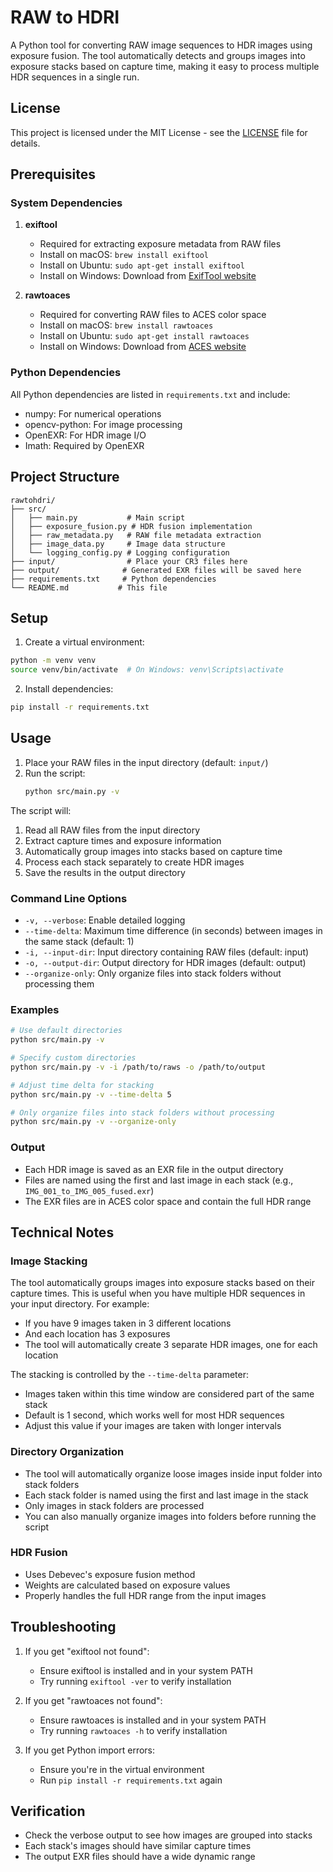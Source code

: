 # RAW to HDRI

A Python tool for converting RAW image sequences to HDR images using exposure fusion. The tool automatically detects and groups images into exposure stacks based on capture time, making it easy to process multiple HDR sequences in a single run.

## License

This project is licensed under the MIT License - see the [LICENSE](LICENSE) file for details.

## Prerequisites

### System Dependencies

1. **exiftool**
   - Required for extracting exposure metadata from RAW files
   - Install on macOS: `brew install exiftool`
   - Install on Ubuntu: `sudo apt-get install exiftool`
   - Install on Windows: Download from [ExifTool website](https://exiftool.org/)

2. **rawtoaces**
   - Required for converting RAW files to ACES color space
   - Install on macOS: `brew install rawtoaces`
   - Install on Ubuntu: `sudo apt-get install rawtoaces`
   - Install on Windows: Download from [ACES website](https://acescentral.com/t/aces-1-3-release/2497)

### Python Dependencies

All Python dependencies are listed in `requirements.txt` and include:
- numpy: For numerical operations
- opencv-python: For image processing
- OpenEXR: For HDR image I/O
- Imath: Required by OpenEXR

## Project Structure

```
rawtohdri/
├── src/
│   ├── main.py           # Main script
│   ├── exposure_fusion.py # HDR fusion implementation
│   ├── raw_metadata.py   # RAW file metadata extraction
│   ├── image_data.py     # Image data structure
│   └── logging_config.py # Logging configuration
├── input/                # Place your CR3 files here
├── output/              # Generated EXR files will be saved here
├── requirements.txt     # Python dependencies
└── README.md           # This file
```

## Setup

1. Create a virtual environment:
```bash
python -m venv venv
source venv/bin/activate  # On Windows: venv\Scripts\activate
```

2. Install dependencies:
```bash
pip install -r requirements.txt
```

## Usage

1. Place your RAW files in the input directory (default: `input/`)
2. Run the script:
   ```bash
   python src/main.py -v
   ```

The script will:
1. Read all RAW files from the input directory
2. Extract capture times and exposure information
3. Automatically group images into stacks based on capture time
4. Process each stack separately to create HDR images
5. Save the results in the output directory

### Command Line Options

- `-v, --verbose`: Enable detailed logging
- `--time-delta`: Maximum time difference (in seconds) between images in the same stack (default: 1)
- `-i, --input-dir`: Input directory containing RAW files (default: input)
- `-o, --output-dir`: Output directory for HDR images (default: output)
- `--organize-only`: Only organize files into stack folders without processing them

### Examples
```bash
# Use default directories
python src/main.py -v

# Specify custom directories
python src/main.py -v -i /path/to/raws -o /path/to/output

# Adjust time delta for stacking
python src/main.py -v --time-delta 5

# Only organize files into stack folders without processing
python src/main.py -v --organize-only
```

### Output
- Each HDR image is saved as an EXR file in the output directory
- Files are named using the first and last image in each stack (e.g., `IMG_001_to_IMG_005_fused.exr`)
- The EXR files are in ACES color space and contain the full HDR range

## Technical Notes

### Image Stacking
The tool automatically groups images into exposure stacks based on their capture times. This is useful when you have multiple HDR sequences in your input directory. For example:
- If you have 9 images taken in 3 different locations
- And each location has 3 exposures
- The tool will automatically create 3 separate HDR images, one for each location

The stacking is controlled by the `--time-delta` parameter:
- Images taken within this time window are considered part of the same stack
- Default is 1 second, which works well for most HDR sequences
- Adjust this value if your images are taken with longer intervals

### Directory Organization
- The tool will automatically organize loose images inside input folder into stack folders
- Each stack folder is named using the first and last image in the stack
- Only images in stack folders are processed
- You can also manually organize images into folders before running the script

### HDR Fusion
- Uses Debevec's exposure fusion method
- Weights are calculated based on exposure values
- Properly handles the full HDR range from the input images

## Troubleshooting

1. If you get "exiftool not found":
   - Ensure exiftool is installed and in your system PATH
   - Try running `exiftool -ver` to verify installation

2. If you get "rawtoaces not found":
   - Ensure rawtoaces is installed and in your system PATH
   - Try running `rawtoaces -h` to verify installation

3. If you get Python import errors:
   - Ensure you're in the virtual environment
   - Run `pip install -r requirements.txt` again

## Verification

- Check the verbose output to see how images are grouped into stacks
- Each stack's images should have similar capture times
- The output EXR files should have a wide dynamic range 
